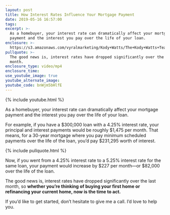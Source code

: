 ```yaml
---
layout: post
title: How Interest Rates Influence Your Mortgage Payment
date: 2019-05-16 16:57:00
tags:
excerpt: >-
  As a homebuyer, your interest rate can dramatically affect your mortgage
  payment and the interest you pay over the life of your loan.
enclosure: >-
  https://s3.amazonaws.com/vyralmarketing/Kody+Watts/The+Kody+Watts+Team-+How+Interest+Rates+Influence+Your+Mortgage+Payment.mp4
pullquote: >-
  The good news is, interest rates have dropped significantly over the last
  month.
enclosure_type: video/mp4
enclosure_time:
use_youtube_image: true
youtube_alternate_image:
youtube_code: bnWjm5bHlfE
---
```


{% include youtube.html %}

As a homebuyer, your interest rate can dramatically affect your mortgage payment and the interest you pay over the life of your loan.&nbsp;

For example, if you have a $300,000 loan with a 4.25% interest rate, your principal and interest payments would be roughly $1,475 per month. That means, for a 30-year mortgage where you pay minimum scheduled payments over the life of the loan, you’d pay $231,295 worth of interest.&nbsp;

{% include pullquote.html %}

Now, if you went from a 4.25% interest rate to a 5.25% interest rate for the same loan, your payment would increase by $227 per month—or $82,000 over the life of the loan.&nbsp;

The good news is, interest rates have dropped significantly over the last month, so **whether you’re thinking of buying your first home or refinancing your current home, now is the time to act.&nbsp;**

If you’d like to get started, don’t hesitate to give me a call. I’d love to help you.&nbsp;